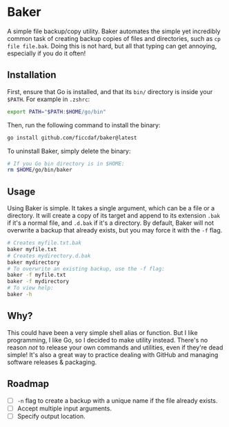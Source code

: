 # Baker

A simple file backup/copy utility. Baker automates the simple yet incredibly common task of creating backup copies of files and directories, such as `cp file file.bak`. Doing this is not hard, but all that typing can get annoying, especially if you do it often!

## Installation

First, ensure that Go is installed, and that its `bin/` directory is inside your `$PATH`. For example in `.zshrc`:

```bash
export PATH="$PATH:$HOME/go/bin"
```

Then, run the following command to install the binary:

```bash
go install github.com/ficcdaf/baker@latest
```

To uninstall Baker, simply delete the binary:

```Bash
# If you Go bin directory is in $HOME:
rm $HOME/go/bin/baker
```

## Usage

Using Baker is simple. It takes a single argument, which can be a file or a directory. It will create a copy of its target and append to its extension `.bak` if it's a normal file, and `.d.bak` if it's a directory. By default, Baker will not overwrite a backup that already exists, but you may force it with the `-f` flag.

```Bash
# Creates myfile.txt.bak
baker myfile.txt
# Creates mydirectory.d.bak
baker mydirectory
# To overwrite an existing backup, use the -f flag:
baker -f myfile.txt
baker -f mydirectory
# To view help:
baker -h
```

## Why?

This could have been a very simple shell alias or function. But I like programming, I like Go, so I decided to make utility instead. There's no reason _not_ to release your own commands and utilities, even if they're dead simple! It's also a great way to practice dealing with GitHub and managing software releases & packaging.

## Roadmap

- [ ] `-n` flag to create a backup with a unique name if the file already exists.
- [ ] Accept multiple input arguments.
- [ ] Specify output location.
